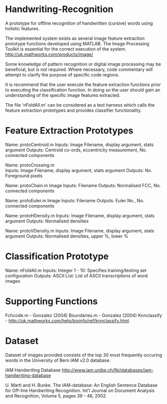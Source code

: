 Handwriting-Recognition
=======================

A prototype for offline recognition of handwritten (cursive) words using holistic features.

The implemented system exists as several image feature extraction prototype functions developed using MATLAB. The Image Processing Toolkit is essential for the correct execution of the system. http://uk.mathworks.com/products/image/

Some knowledge of pattern recognition or digital image processing may be beneficial, but is not required. Where necessary, code commentary will attempt to clarify the purpose of specific code regions.

It is recommend that the user execute the feature extraction functions prior to executing the classification function. In doing so the user should gain an understanding of the specific image features extracted.

The file 'nFoldAll.m' can be considered as a test harness which calls the feature extraction prototypes and provides classifier functionality.


Feature Extraction Prototypes 
=============================
Name: protoCentroid.m 
Inputs: Image Filename, display argument, stats argument 
Outputs: Centroid co-ords, eccentricity measurement, No. connected components 

Name: protoCrossing.m  
Inputs: Image Filename, display argument, stats argument
Outputs: No. Foreground pixels 

Name: protoChain.m Image 
Inputs: Filename 
Outputs: Normalised FCC, No. connected components  

Name: protoEuler.m Image 
Inputs: Filename 
Outputs: Euler No., No. connected components 

Name: protoHDensity.m
Inputs: Image Filename, display argument, stats argument
Outputs: Normalised densities

Name: protoVDensity.m
Inputs: Image Filename, display argument, stats argument
Outputs: Normalised densities,  upper %, lower %  

Classification Prototype  
=========================
Name:  nFoldAll.m
Inputs: Integer  1 - 10: Specifies training/testing set configuration
Outputs: ASCII List: List of ASCII transcriptions of word images    

Supporting Functions
=======================
Fchcode.m - Gonzalez (2004) 
Boundaries.m - Gonzalez (2004) 
Knnclassify - http://uk.mathworks.com/help/bioinfo/ref/knnclassify.html

Dataset
========

Dataset of images provided consists of the top 30 most frequently occuring words in the University of Bern IAM v2.0 database.

IAM Handwriting Database http://www.iam.unibe.ch/fki/databases/iam-handwriting-database

U. Marti and H. Bunke. The IAM-database: An English Sentence Database for Off-line Handwriting Recognition. Int'l Journal on Document Analysis and Recognition, Volume 5, pages 39 - 46, 2002.
